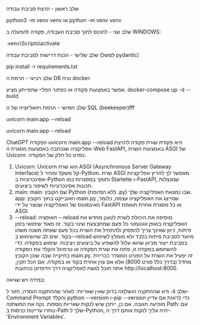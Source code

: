 

שלב ראשון - הרצת סביבת עבודה

python3 -m venv venv
או
python -m venv venv


שלב שני - להכנס לתוך סביבת העבודה, פקודה להפעלה ב WINDOWS:

.venv\Scripts\activate

שלב שלישי - הכנת דרישות לסביבת עבודה (למשל pydantic)

pip install -r requirements.txt

שלב רביעי - הרמת ה DB נניח  docker:

אפשר באמצעות פקודה או כפתור הפליי שהפייתון מציע.
docker-compose up -d --build









שלב חמישי - הרמת ויזואליזציה של ה SQL (beekeeper)fff







uvicorn main:app --reload

 uvicorn main:app --reload

ChatGPT
הפקודה uvicorn main:app --reload היא פקודת שורת פקודה להרצת אפליקציה שנכתבה באמצעות מסגרת ה-Web FastAPI, באמצעות השרת ASGI של Uvicorn. נפרט כל חלק של הפקודה:
1. Uvicorn:
Uvicorn הוא שרת ASGI (Asynchronous Server Gateway Interface) קל משקל ומהיר ל-Python. שרת ASGI מאפשר לך להריץ אפליקציות אסינכרוניות ב-Python ותומך במסגרות כמו Starlette ו-FastAPI, שמנצלות תכונות אסינכרוניות לשיפור ביצועים.
2. main:
main: שם הקובץ Python (ללא הסיומת .py) שבו נמצאת האפליקציה שלך.
app: האובייקט בתוך הקובץ main.py שמייצג את האפליקציה עצמה, כלומר, האינסטנס של האפליקציה שנוצר על ידי FastAPI או כל מסגרת אחרת תואמת ASGI.
3. --reload:
האופציה --reload מוסיפה את היכולת לשרת לטעון מחדש את האפליקציה באופן אוטומטי כל פעם שמתבצעת שינוי בקוד. זה מאוד שימושי בזמן פיתוח, כיוון שאינך צריך להפסיק ולהתחיל את השרת בכל פעם שאתה משנה משהו בקוד. שים לב שהשימוש ב--reload מיועד לסביבת פיתוח בלבד ולא מומלץ לשימוש בסביבת ייצור מכיוון שהוא עלול להשפיע על ביצועים ויציבות.
שימוש בפקודה:
כדי להשתמש בפקודה זו, פתח את שורת הפקודה או טרמינל והקלד את הפקודה בתיקייה שבה שוכן הקובץ main.py. זה יפעיל את השרת על הפורט המוגדר כברירת מחדל (בדרך כלל פורט 8000) אלא אם צוין אחרת בקוד או בפקודה. אם הכל תקין, אתה תוכל לגשת לאפליקציה דרך הדפדפן בכתובת http://localhost:8000.

במידה ויש שגיאה:





שלב 4: ודא שההתקנה הושלמה
בדוק שאין שאריות: לאחר שההתקנה הוסרה, חזור ל-Command Prompt והקלד python --version ו-pip --version כדי לראות אם עדיין מופיעה תגובה. אם כן, ייתכן שיש לנקות שאריות נוספות.
נקה את המשתנה Path: אם נותרו עדיינות כניסות ב-Path שלך ל-Python, יהיה עליך לנקות אותם דרך ה-'Environment Variables'.

